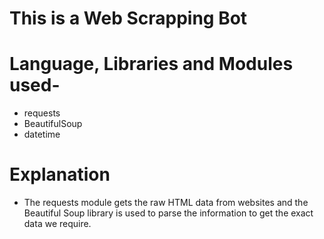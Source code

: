 # This is a Web Scrapping Bot

# Language, Libraries and Modules used-
- requests
- BeautifulSoup
- datetime

# Explanation
- The requests module gets the raw HTML data from websites and the Beautiful Soup library is used to parse the information to get the exact data we require.
